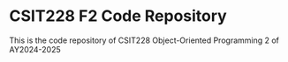 # CSIT228 F2 Code Repository
This is the code repository of CSIT228 Object-Oriented Programming 2 of AY2024-2025
